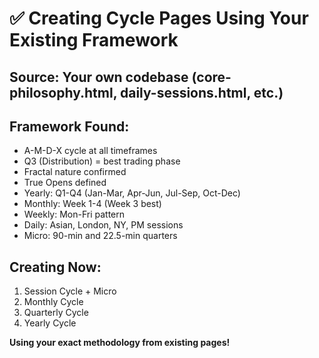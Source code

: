 # ✅ Creating Cycle Pages Using Your Existing Framework

## **Source:** Your own codebase (core-philosophy.html, daily-sessions.html, etc.)

## **Framework Found:**
- A-M-D-X cycle at all timeframes
- Q3 (Distribution) = best trading phase
- Fractal nature confirmed
- True Opens defined
- Yearly: Q1-Q4 (Jan-Mar, Apr-Jun, Jul-Sep, Oct-Dec)
- Monthly: Week 1-4 (Week 3 best)
- Weekly: Mon-Fri pattern
- Daily: Asian, London, NY, PM sessions
- Micro: 90-min and 22.5-min quarters

## **Creating Now:**
1. Session Cycle + Micro
2. Monthly Cycle  
3. Quarterly Cycle
4. Yearly Cycle

**Using your exact methodology from existing pages!**
